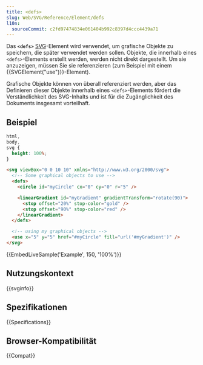 ```yaml
---
title: <defs>
slug: Web/SVG/Reference/Element/defs
l10n:
  sourceCommit: c2fd97474834e061404b992c8397d4ccc4439a71
---
```


Das **`<defs>`** [SVG](/de/docs/Web/SVG)-Element wird verwendet, um grafische Objekte zu speichern, die später verwendet werden sollen. Objekte, die innerhalb eines `<defs>`-Elements erstellt werden, werden nicht direkt dargestellt. Um sie anzuzeigen, müssen Sie sie referenzieren (zum Beispiel mit einem {{SVGElement("use")}}-Element).

Grafische Objekte können von überall referenziert werden, aber das Definieren dieser Objekte innerhalb eines `<defs>`-Elements fördert die Verständlichkeit des SVG-Inhalts und ist für die Zugänglichkeit des Dokuments insgesamt vorteilhaft.

## Beispiel

```css hidden
html,
body,
svg {
  height: 100%;
}
```

```html
<svg viewBox="0 0 10 10" xmlns="http://www.w3.org/2000/svg">
  <!-- Some graphical objects to use -->
  <defs>
    <circle id="myCircle" cx="0" cy="0" r="5" />

    <linearGradient id="myGradient" gradientTransform="rotate(90)">
      <stop offset="20%" stop-color="gold" />
      <stop offset="90%" stop-color="red" />
    </linearGradient>
  </defs>

  <!-- using my graphical objects -->
  <use x="5" y="5" href="#myCircle" fill="url('#myGradient')" />
</svg>
```

{{EmbedLiveSample('Example', 150, '100%')}}

## Nutzungskontext

{{svginfo}}

## Spezifikationen

{{Specifications}}

## Browser-Kompatibilität

{{Compat}}

